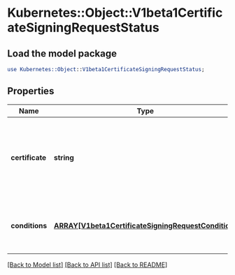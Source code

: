 # Kubernetes::Object::V1beta1CertificateSigningRequestStatus

## Load the model package
```perl
use Kubernetes::Object::V1beta1CertificateSigningRequestStatus;
```

## Properties
Name | Type | Description | Notes
------------ | ------------- | ------------- | -------------
**certificate** | **string** | If request was approved, the controller will place the issued certificate here. | [optional] 
**conditions** | [**ARRAY[V1beta1CertificateSigningRequestCondition]**](V1beta1CertificateSigningRequestCondition.md) | Conditions applied to the request, such as approval or denial. | [optional] 

[[Back to Model list]](../README.md#documentation-for-models) [[Back to API list]](../README.md#documentation-for-api-endpoints) [[Back to README]](../README.md)


